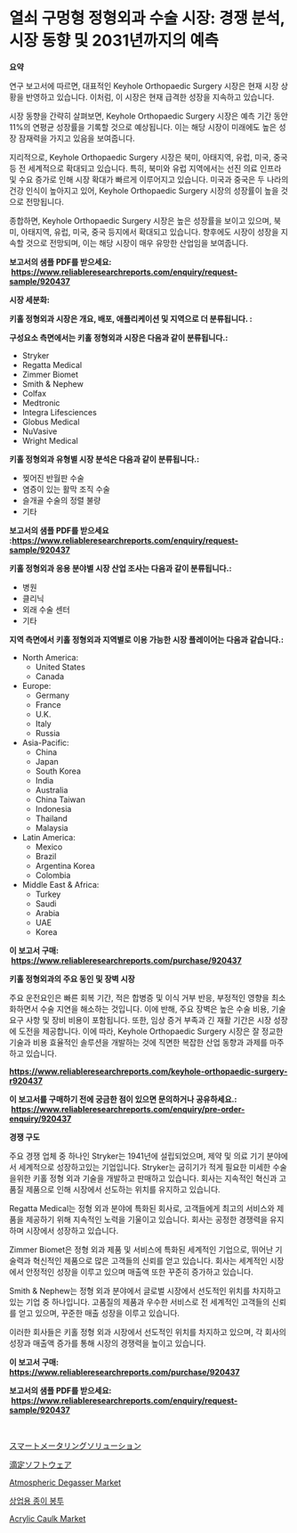 <p><h1>열쇠 구멍형 정형외과 수술 시장: 경쟁 분석, 시장 동향 및 2031년까지의 예측</h1></p><p><strong>요약</strong></p>
<p><p>연구 보고서에 따르면, 대표적인 Keyhole Orthopaedic Surgery 시장은 현재 시장 상황을 반영하고 있습니다. 이처럼, 이 시장은 현재 급격한 성장을 지속하고 있습니다. </p><p>시장 동향을 간략히 살펴보면, Keyhole Orthopaedic Surgery 시장은 예측 기간 동안 11%의 연평균 성장률을 기록할 것으로 예상됩니다. 이는 해당 시장이 미래에도 높은 성장 잠재력을 가지고 있음을 보여줍니다.</p><p>지리적으로, Keyhole Orthopaedic Surgery 시장은 북미, 아태지역, 유럽, 미국, 중국 등 전 세계적으로 확대되고 있습니다. 특히, 북미와 유럽 지역에서는 선진 의료 인프라 및 수요 증가로 인해 시장 확대가 빠르게 이루어지고 있습니다. 미국과 중국은 두 나라의 건강 인식이 높아지고 있어, Keyhole Orthopaedic Surgery 시장의 성장률이 높을 것으로 전망됩니다.</p><p>종합하면, Keyhole Orthopaedic Surgery 시장은 높은 성장률을 보이고 있으며, 북미, 아태지역, 유럽, 미국, 중국 등지에서 확대되고 있습니다. 향후에도 시장이 성장을 지속할 것으로 전망되며, 이는 해당 시장이 매우 유망한 산업임을 보여줍니다.</p></p>
<p><strong>보고서의 샘플 PDF를 받으세요: &nbsp;<a href="https://www.reliableresearchreports.com/enquiry/request-sample/920437">https://www.reliableresearchreports.com/enquiry/request-sample/920437</a></strong></p>
<p><strong>시장 세분화:</strong></p>
<p><strong> 키홀 정형외과 시장은 개요, 배포, 애플리케이션 및 지역으로 더 분류됩니다. :</strong></p>
<p><strong>구성요소 측면에서는 키홀 정형외과 시장은 다음과 같이 분류됩니다.:</strong></p>
<p><ul><li>Stryker</li><li>Regatta Medical</li><li>Zimmer Biomet</li><li>Smith & Nephew</li><li>Colfax</li><li>Medtronic</li><li>Integra Lifesciences</li><li>Globus Medical</li><li>NuVasive</li><li>Wright Medical</li></ul></p>
<p><strong> 키홀 정형외과 유형별 시장 분석은 다음과 같이 분류됩니다.:</strong></p>
<p><ul><li>찢어진 반월판 수술</li><li>염증이 있는 활막 조직 수술</li><li>슬개골 수술의 정렬 불량</li><li>기타</li></ul></p>
<p><strong>보고서의 샘플 PDF를 받으세요 :<a href="https://www.reliableresearchreports.com/enquiry/request-sample/920437">https://www.reliableresearchreports.com/enquiry/request-sample/920437</a></strong></p>
<p><strong> 키홀 정형외과 응용 분야별 시장 산업 조사는 다음과 같이 분류됩니다.:</strong></p>
<p><ul><li>병원</li><li>클리닉</li><li>외래 수술 센터</li><li>기타</li></ul></p>
<p><strong>지역 측면에서 키홀 정형외과 지역별로 이용 가능한 시장 플레이어는 다음과 같습니다.:</strong></p>
<p><ul>
    <li>
        North America:
        <ul>
            <li>United States</li>
            <li>Canada</li>
        </ul>
    </li>
    <li>
        Europe:
        <ul>
            <li>Germany</li>
            <li>France</li>
            <li>U.K.</li>
            <li>Italy</li>
            <li>Russia</li>
        </ul>
    </li>
    <li>
        Asia-Pacific:
        <ul>
            <li>China</li>
            <li>Japan</li>
            <li>South Korea</li>
            <li>India</li>
            <li>Australia</li>
            <li>China Taiwan</li>
            <li>Indonesia</li>
            <li>Thailand</li>
            <li>Malaysia</li>
        </ul>
    </li>
    <li>
        Latin America:
        <ul>
            <li>Mexico</li>
            <li>Brazil</li>
            <li>Argentina Korea</li>
            <li>Colombia</li>
        </ul>
    </li>
    <li>
        Middle East & Africa:
        <ul>
            <li>Turkey</li>
            <li>Saudi</li>
            <li>Arabia</li>
            <li>UAE</li>
            <li>Korea</li>
        </ul>
    </li>
    </ul></p>
<p><strong>이 보고서 구매: &nbsp;<a href="https://www.reliableresearchreports.com/purchase/920437">https://www.reliableresearchreports.com/purchase/920437</a></strong></p>
<p><strong>키홀 정형외과의 주요 동인 및 장벽 시장</strong></p>
<p><p>주요 운전요인은 빠른 회복 기간, 적은 합병증 및 이식 거부 반응, 부정적인 영향을 최소화하면서 수술 지연을 해소하는 것입니다. 이에 반해, 주요 장벽은 높은 수술 비용, 기술 요구 사항 및 장비 비용이 포함됩니다. 또한, 임상 증거 부족과 긴 재활 기간은 시장 성장에 도전을 제공합니다. 이에 따라, Keyhole Orthopaedic Surgery 시장은 잘 정교한 기술과 비용 효율적인 솔루션을 개발하는 것에 직면한 복잡한 산업 동향과 과제를 마주하고 있습니다.</p></p>
<p><strong><a href="https://www.reliableresearchreports.com/keyhole-orthopaedic-surgery-r920437">https://www.reliableresearchreports.com/keyhole-orthopaedic-surgery-r920437</a></strong></p>
<p><strong>이 보고서를 구매하기 전에 궁금한 점이 있으면 문의하거나 공유하세요.: &nbsp;<a href="https://www.reliableresearchreports.com/enquiry/pre-order-enquiry/920437">https://www.reliableresearchreports.com/enquiry/pre-order-enquiry/920437</a></strong></p>
<p><strong>경쟁 구도</strong></p>
<p><p>주요 경쟁 업체 중 하나인 Stryker는 1941년에 설립되었으며, 제약 및 의료 기기 분야에서 세계적으로 성장하고있는 기업입니다. Stryker는 굽히기가 적게 필요한 미세한 수술을위한 키홀 정형 외과 기술을 개발하고 판매하고 있습니다. 회사는 지속적인 혁신과 고품질 제품으로 인해 시장에서 선도하는 위치를 유지하고 있습니다.</p><p>Regatta Medical는 정형 외과 분야에 특화된 회사로, 고객들에게 최고의 서비스와 제품을 제공하기 위해 지속적인 노력을 기울이고 있습니다. 회사는 공정한 경쟁력을 유지하며 시장에서 성장하고 있습니다.</p><p>Zimmer Biomet은 정형 외과 제품 및 서비스에 특화된 세계적인 기업으로, 뛰어난 기술력과 혁신적인 제품으로 많은 고객들의 신뢰를 얻고 있습니다. 회사는 세계적인 시장에서 안정적인 성장을 이루고 있으며 매출액 또한 꾸준히 증가하고 있습니다.</p><p>Smith & Nephew는 정형 외과 분야에서 글로벌 시장에서 선도적인 위치를 차지하고 있는 기업 중 하나입니다. 고품질의 제품과 우수한 서비스로 전 세계적인 고객들의 신뢰를 얻고 있으며, 꾸준한 매출 성장을 이루고 있습니다.</p><p>이러한 회사들은 키홀 정형 외과 시장에서 선도적인 위치를 차지하고 있으며, 각 회사의 성장과 매출액 증가를 통해 시장의 경쟁력을 높이고 있습니다.</p></p>
<p><strong>이 보고서 구매: &nbsp; <a href="https://www.reliableresearchreports.com/purchase/920437">https://www.reliableresearchreports.com/purchase/920437</a></strong></p>
<p><strong>보고서의 샘플 PDF를 받으세요: &nbsp;<a href="https://www.reliableresearchreports.com/enquiry/request-sample/920437">https://www.reliableresearchreports.com/enquiry/request-sample/920437</a></strong><strong></strong></p>
<p>&nbsp;</p>
<p><p><a href="https://github.com/avbqbctihcbe2/Market-Research-Report-List-1/blob/main/464480930217.md">スマートメータリングソリューション</a></p><p><a href="https://github.com/one-cool-chick/Market-Research-Report-List-1/blob/main/739442130216.md">滴定ソフトウェア</a></p><p><a href="https://github.com/gulaimolin/Market-Research-Report-List-4/blob/main/atmospheric-degasser-market.md">Atmospheric Degasser Market</a></p><p><a href="https://github.com/vs019sa3m8x/Market-Research-Report-List-1/blob/main/747076827848.md">상업용 종이 봉투</a></p><p><a href="https://issuu.com/reportprime-2/docs/acrylic-caulk-market-size-2030.pptx">Acrylic Caulk Market</a></p></p>